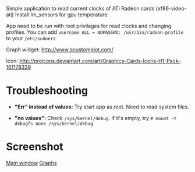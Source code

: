 Simple application to read current clocks of ATi Radeon cards (xf86-video-ati)
Install lm_sensors for gpu temperature.

App need to be run with root privilages for read clocks and changing profiles. You can add `username ALL = NOPASSWD: /usr/bin/radeon-profile` to your `/etc/sudoers`

Graph widget: http://www.qcustomplot.com/

Icon: http://proicons.deviantart.com/art/Graphics-Cards-Icons-H1-Pack-161178339


# Troubleshooting


* __"Err" instead of values:__ Try start app as root. Need to read system files.
	
* __"no values":__ Check `/sys/kernel/debug`. If it's empty, try `# mount -t debugfs none /sys/kernel/debug`


# Screenshot
[Main window](https://docs.google.com/file/d/0B7nxOyrvj2IiSWlTeE5GdGdDejQ/edit?usp=sharing)
[Graphs](https://docs.google.com/file/d/0B7nxOyrvj2IiNXJVaEFLU0F4eWs/edit?usp=sharing)
